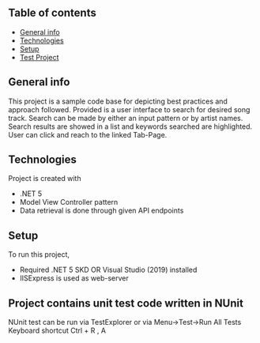 ## Table of contents
* [General info](#general-info)
* [Technologies](#technologies)
* [Setup](#setup)
* [Test Project](#test-project)

## General info
This project is a sample code base for depicting best practices and approach followed. 
Provided is a user interface to search for desired song track.
Search can be made by either an input pattern or by artist names.
Search results are showed in a list and keywords searched are highlighted.
User can click and reach to the linked Tab-Page.

## Technologies
Project is created with
* .NET 5
* Model View Controller pattern
* Data retrieval is done through given API endpoints


## Setup
To run this project,
* Required .NET 5 SKD  OR Visual Studio (2019) installed
* IISExpress is used as web-server

## Project contains unit test code written in NUnit
NUnit test can be run via TestExplorer or via Menu->Test->Run All Tests
Keyboard shortcut Ctrl + R , A 



